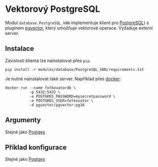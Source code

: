 # Vektorový PostgreSQL

Modul `database.PostgreSQL_kNN` implementuje klient pro [PostgreSQL](https://www.postgresql.org/)) s pluginem 
[pgvector](https://github.com/pgvector/pgvector), který umožňuje vektorové operace. Vyžaduje externí server.

## Instalace

Závislosti klienta lze nainstalovat přes `pip`.

```shell
pip install -r modules/database/PostgreSQL_kNN/requirements.txt
```

Je nutné nainstalovat také server. Například přes [docker](https://www.docker.com/):

```shell
docker run --name fotkovatordb \
           -p 5432:5432 \
           -e POSTGRES_PASSWORD=mysecretpassword \
           -e POSTGRES_USER=fotkovator \
           -d pgvector/pgvector:pg16
```

## Argumenty

Stejné jako [Postges](../PostgreSQL/README.md#argumenty)

## Příklad konfigurace

Stejné jako [Postges](../PostgreSQL/README.md#příklad-konfigurace)